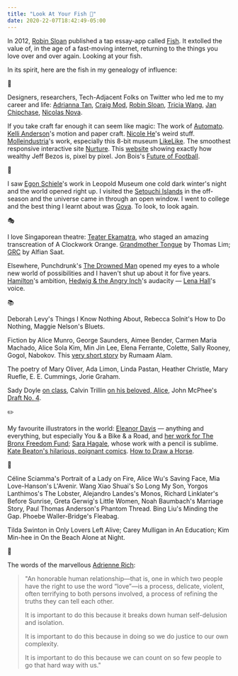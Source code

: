 ```yaml
---
title: "Look At Your Fish 🐡"
date: 2020-22-07T18:42:49-05:00
---
```


In 2012, [Robin Sloan](https://robinsloan.com) published a tap essay-app called [Fish](https://www.robinsloan.com/fish/). It extolled the value of, in the age of a fast-moving internet, returning to the things you love over and over again. Looking at your fish.

In its spirit, here are the fish in my genealogy of influence:

🚀

Designers, researchers, Tech-Adjacent Folks on Twitter who led me to my career and life: [Adrianna Tan](https://popagandhi.com/), [Craig Mod](https://craigmod.com/), [Robin Sloan](https://www.robinsloan.com/), [Tricia Wang](https://www.triciawang.com/), [Jan Chipchase](https://janchipchase.com/), [Nicolas Nova](http://nearfuturelaboratory.com/).

If you take craft far enough it can seem like magic: The work of [Automato](http://automato.farm). [Kelli Anderson](https://vimeo.com/332596348)'s motion and paper craft. [Nicole He](http://nicole.pizza/)'s weird stuff. [Molleindustria](https://www.molleindustria.org/)'s work, especially this 8-bit museum [LikeLike](https://likelike.glitch.me/?room=likelikeOutside). The smoothest responsive interactive site [Nurture](https://nurtu.re). This [website](https://mkorostoff.github.io/1-pixel-wealth/) showing exactly how wealthy Jeff Bezos is, pixel by pixel. Jon Bois's [Future of Football](https://www.sbnation.com/a/17776-football/homer-nebraska).

🌊

I saw [Egon Schiele](https://artsandculture.google.com/asset/seated-male-nude-self-portrait-egon-schiele/2QEjbgnQo_ZsVQ?hl=en)'s work in Leopold Museum one cold dark winter's night and the world opened right up. I visited the [Setouchi Islands](https://setouchi-artfest.jp/en/about/place.html) in the off-season and the universe came in through an open window. I went to college and the best thing I learnt about was [Goya](https://www.wikiart.org/en/francisco-goya/saturn-devouring-his-son-1823-1#:~:text=Saturn%20Devouring%20His%20Son%20is,each%20one%20upon%20their%20birth.). To look, to look again.

🎭

I love Singaporean theatre: [Teater Ekamatra](https://ekamatra.org.sg/), who staged an amazing transcreation of A Clockwork Orange. [Grandmother Tongue](https://www.wildrice.com.sg/event/7122-grandmother-tongue-2/) by Thomas Lim; [GRC](https://centre42.sg/grc-geng-rebut-cabinet-by-teater-ekamatra/) by Alfian Saat.

Elsewhere, Punchdrunk's [The Drowned Man](http://www.punchdrunk.org.uk/project/the-drowned-man/) opened my eyes to a whole new world of possibilities and I haven't shut up about it for five years. [Hamilton](https://www.broadway.com/shows/hamilton-broadway/)'s ambition, [Hedwig & the Angry Inch](http://hedwigbroadway.com/)'s audacity — [Lena Hall](https://www.playbill.com/video/lena-halls-unbelievable-and-tony-winning-transformation)'s voice.

📚

Deborah Levy's Things I Know Nothing About, Rebecca Solnit's How to Do Nothing, Maggie Nelson's Bluets.

Fiction by Alice Munro, George Saunders, Aimee Bender, Carmen Maria Machado, Alice Sola Kim, Min Jin Lee, Elena Ferrante, Colette, Sally Rooney, Gogol, Nabokov. This [very short story](http://wigleaf.com/201704minuet.htm) by Rumaam Alam.

The poetry of Mary Oliver, Ada Limon, Linda Pastan, Heather Christle, Mary Ruefle, E. E. Cummings, Jorie Graham.

Sady Doyle [on class](http://tigerbeatdown.com/2011/10/08/the-percentages-a-biography-of-class/), Calvin Trillin [on his beloved, Alice](https://www.newyorker.com/magazine/2006/03/27/alice-off-the-page), John McPhee's [Draft No. 4](https://www.newyorker.com/magazine/2013/04/29/draft-no-4).

✏️

My favourite illustrators in the world: [Eleanor Davis](http://doing-fine.com/) — anything and everything, but especially You & a Bike & a Road, and [her work for The Bronx Freedom Fund](http://doing-fine.com/?p=1727#more-1727); [Sara Hagale](http://instagram.com/shagey_), whose work with a pencil is sublime. [Kate Beaton's hilarious, poignant comics](http://www.harkavagrant.com/). [How to Draw a Horse](https://www.newyorker.com/humor/daily-shouts/how-to-draw-a-horse).

🎥

Céline Sciamma's Portrait of a Lady on Fire, Alice Wu's Saving Face, Mia Love-Hanson's L'Avenir. Wang Xiao Shuai's So Long My Son, Yorgos Lanthimos's The Lobster, Alejandro Landes's Monos, Richard Linklater's Before Sunrise, Greta Gerwig's Little Women, Noah Baumbach's Marriage Story, Paul Thomas Anderson's Phantom Thread. Bing Liu's Minding the Gap. Phoebe Waller-Bridge's Fleabag.

Tilda Swinton in Only Lovers Left Alive; Carey Mulligan in An Education; Kim Min-hee in On the Beach Alone at Night.

💖

The words of the marvellous [Adrienne Rich](https://lithub.com/life-advice-from-adrienne-rich/):

> "An honorable human relationship—that is, one in which two people have the right to use the word “love”—is a process, delicate, violent, often terrifying to both persons involved, a process of refining the truths they can tell each other.
>
>It is important to do this because it breaks down human self-delusion and isolation.
>
> It is important to do this because in doing so we do justice to our own complexity.
>
> It is important to do this because we can count on so few people to go that hard way with us."
>
